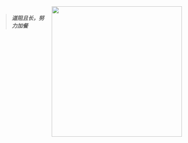 <img src="http://baihonghua.cn/note.png" width="340" align="right" hspace="20">

> ##### 道阻且长，努力加餐


